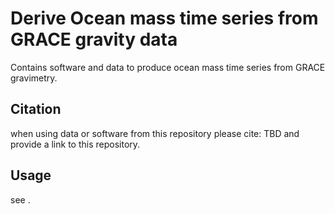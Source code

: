 # Derive Ocean mass time series from GRACE gravity data
Contains software and data to produce ocean mass time series from GRACE gravimetry.

## Citation
when using data or software from this repository please cite: TBD and provide a link to this repository.

## Usage
see .


